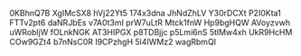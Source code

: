 0KBhnQ7B
XgIMcSX8
hVj22Yt5
174x3dna
JhNdZhLV
Y30rDCXt
P2I0Kta1
FTTv2pt6
daNRJbEs
v7A0t3mI
prW7uLtR
Mtck1fnW
Hp9bgHQW
AVoyzvwh
uWRobljW
fOLnkNGK
AT3HIPGX
p8TDBjjc
p5Lmi6nS
5tlMw4xh
UkR9HcHM
COw9GZt4
b7nNsC0R
I9CPzhgH
5l4IWMz2
wagRbmQI
